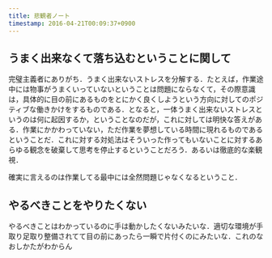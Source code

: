 ```yaml
---
title: 悲観者ノート
timestamp: 2016-04-21T00:09:37+0900
---
```


## うまく出来なくて落ち込むということに関して

完璧主義者にありがち．うまく出来ないストレスを分解する．たとえば，作業途中には物事がうまくいっていないということは問題にならなくて，その際意識は，具体的に目の前にあるものをとにかく良くしようという方向に対してのポジティブな働きかけをするものである．となると，一体うまく出来ないストレスというのは何に起因するか，ということなのだが，これに対しては明快な答えがある．作業にかかわっていない，ただ作業を夢想している時間に現れるものであるということだ．これに対する対処法はそういった作ってもいないことに対するあらゆる観念を破棄して思考を停止するということだろう．あるいは徹底的な楽観視．

確実に言えるのは作業してる最中には全然問題じゃなくなるということ．

## やるべきことをやりたくない

やるべきことはわかっているのに手は動かしたくないみたいな．適切な環境が手取り足取り整備されてて目の前にあったら一瞬で片付くのにみたいな．これのなおしかたがわからん
